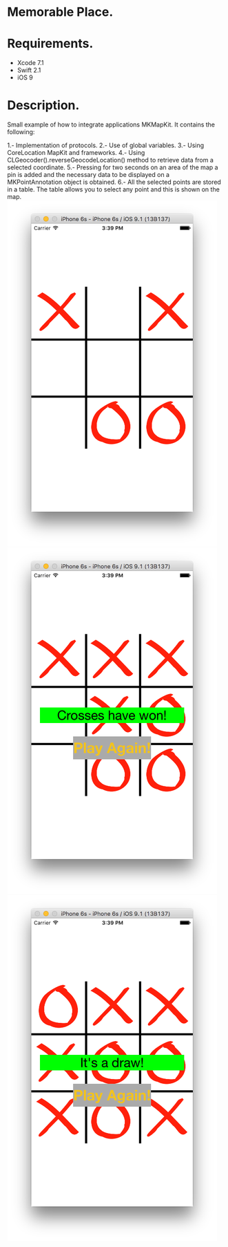 # Memorable Place.

# Requirements.
- Xcode 7.1
- Swift 2.1
- iOS 9

# Description.
Small example of how to integrate applications MKMapKit. It contains the following:

1.- Implementation of protocols.
2.- Use of global variables.
3.- Using CoreLocation MapKit and frameworks.
4.- Using CLGeocoder().reverseGeocodeLocation() method to retrieve data from a selected coordinate.
5.- Pressing for two seconds on an area of the map a pin is added and the necessary data to be displayed on a MKPointAnnotation object is obtained.
6.- All the selected points are stored in a table. The table allows you to select any point and this is shown on the map.
![ScreenShot](https://github.com/ingrichardavid/iOS-Repository/blob/master/Noughts%20%26%20Crosses/sample_images/1.png)
![ScreenShot](https://github.com/ingrichardavid/iOS-Repository/blob/master/Noughts%20%26%20Crosses/sample_images/2.png)
![ScreenShot](https://github.com/ingrichardavid/iOS-Repository/blob/master/Noughts%20%26%20Crosses/sample_images/3.png)
